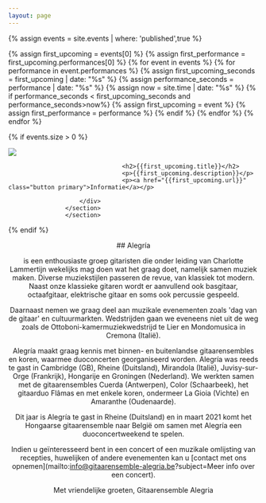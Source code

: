 ```yaml
---
layout: page
---
```

{% assign events = site.events | where: 'published',true %}


{% assign first_upcoming = events[0] %}
{% assign first_performance = first_upcoming.performances[0] %}
{% for event in events %}
  {% for performance in event.performances %}
    {% assign first_upcoming_seconds = first_upcoming | date: "%s" %}
    {% assign performance_seconds = performance | date: "%s" %}
    {% assign now = site.time | date: "%s" %}
    {% if performance_seconds < first_upcoming_seconds and performance_seconds>now%}
      {% assign first_upcoming = event %}
      {% assign first_performance = performance %}
    {% endif %}
  {% endfor %}
{% endfor %}
 
{% if events.size > 0 %} <!-- are there any upcoming events? -->
<section id="three" class="wrapper style3 alt">
<section class="spotlight">
<div class="image">
  <img src="{{first_upcoming.asset}}" />
</div>
						<div class="content">
							
								
									<h2>{{first_upcoming.title}}</h2>
									<p>{{first_upcoming.description}}</p>
									<p><a href="{{first_upcoming.url}}" class="button primary">Informatie</a></p>
								
						</div>
					</section>
					</section>
{% endif %}
<section id="one" class="wrapper style1 special">
    <div class="inner">
        <header class="major">
        <!-- Adding the markdown attribute to the div, no trailing whitespace!!! -->
        <div markdown="1">
## Alegría
            
is een enthousiaste groep gitaristen die onder leiding van Charlotte Lammertijn wekelijks mag doen wat het graag doet, namelijk samen muziek maken. Diverse muziekstijlen passeren de revue, van klassiek tot modern. Naast onze klassieke gitaren wordt er aanvullend ook basgitaar, octaafgitaar, elektrische gitaar en soms ook percussie gespeeld.
            
Daarnaast nemen we graag deel aan muzikale evenementen zoals 'dag van de gitaar' en  cultuurmarkten. Wedstrijden gaan we eveneens niet uit de weg zoals de Ottoboni-kamermuziekwedstrijd te Lier en Mondomusica in Cremona (Italië).
            
Alegría maakt graag kennis met binnen- en buitenlandse gitaarensembles en koren, waarmee duoconcerten georganiseerd worden. Alegría was reeds te gast in Cambridge (GB), Rheine (Duitsland), Mirandola (Italië), Juvisy-sur-Orge (Frankrijk), Hongarije en Groningen (Nederland). We werkten samen met de gitaarensembles Cuerda (Antwerpen), Color (Schaarbeek), het gitaarduo Flâmas en met enkele koren, ondermeer La Gioia (Vichte) en Amaranthe (Oudenaarde).            

Dit jaar is Alegría te gast in Rheine (Duitsland) en in maart 2021 komt het Hongaarse gitaarensemble naar België om samen met Alegría een duoconcertweekend te spelen.            

Indien u geïnteresseerd bent in een concert of een muzikale omlijsting van recepties, huwelijken of andere evenementen kan u [contact met ons opnemen](mailto:info@gitaarensemble-alegria.be?subject=Meer info over een concert).

Met vriendelijke groeten, Gitaarensemble Alegria
</div>
        </header>
        <!--
        <ul class="icons major">
            <li><span class="icon fa-gem major style1"><span class="label">Lorem</span></span></li>
            <li><span class="icon fa-heart major style2"><span class="label">Ipsum</span></span></li>
            <li><span class="icon solid fa-code major style3"><span class="label">Dolor</span></span></li>
        </ul>
        -->
    </div>
</section>  
